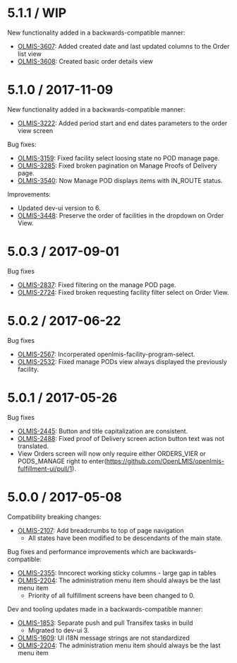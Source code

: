 5.1.1 / WIP
==================

New functionality added in a backwards-compatible manner:
* [OLMIS-3607](https://openlmis.atlassian.net/browse/OLMIS-3607): Added created date and last updated columns to the Order list view
* [OLMIS-3608](https://openlmis.atlassian.net/browse/OLMIS-3608): Created basic order details view

5.1.0 / 2017-11-09
==================

New functionality added in a backwards-compatible manner:
* [OLMIS-3222](https://openlmis.atlassian.net/browse/OLMIS-3222): Added period start and end dates parameters to the order view screen

Bug fixes:
* [OLMIS-3159](https://openlmis.atlassian.net/browse/OLMIS-3159): Fixed facility select loosing state no POD manage page.
* [OLMIS-3285](https://openlmis.atlassian.net/browse/OLMIS-3285): Fixed broken pagination on Manage Proofs of Delivery page.
* [OLMIS-3540](https://openlmis.atlassian.net/browse/OLMIS-3540): Now Manage POD displays items with IN_ROUTE status.

Improvements:
* Updated dev-ui version to 6.
* [OLMIS-3448](https://openlmis.atlassian.net/browse/OLMIS-3448): Preserve the order of facilities in the dropdown on Order View.

5.0.3 / 2017-09-01
==================

Bug fixes

* [OLMIS-2837](https://openlmis.atlassian.net/browse/OLMIS-2837): Fixed filtering on the manage POD page.
* [OLMIS-2724](https://openlmis.atlassian.net/browse/OLMIS-2724): Fixed broken requesting facility filter select on Order View.

5.0.2 / 2017-06-22
==================

Bug fixes

* [OLMIS-2567](https://openlmis.atlassian.net/browse/OLMIS-2567): Incorperated openlmis-facility-program-select.
* [OLMIS-2532](https://openlmis.atlassian.net/browse/OLMIS-2532): Fixed manage PODs view always displayed the previously facility.

5.0.1 / 2017-05-26
==================

Bug fixes

* [OLMIS-2445](https://openlmis.atlassian.net/browse/OLMIS-2445): Button and title capitalization are consistent.
* [OLMIS-2488](https://openlmis.atlassian.net/browse/OLMIS-2488): Fixed proof of Delivery screen action button text was not translated.
* View Orders screen will now only require either ORDERS_VIER or PODS_MANAGE right to enter(https://github.com/OpenLMIS/openlmis-fulfillment-ui/pull/1).

5.0.0 / 2017-05-08
==================

Compatibility breaking changes:
* [OLMIS-2107](https://openlmis.atlassian.net/browse/OLMIS-2107): Add breadcrumbs to top of page navigation
  * All states have been modified to be descendants of the main state.

Bug fixes and performance improvements which are backwards-compatible:

* [OLMIS-2355](https://openlmis.atlassian.net/browse/OLMIS-2355): Inncorect working sticky columns - large gap in tables
* [OLMIS-2204](https://openlmis.atlassian.net/browse/OLMIS-2204): The administration menu item should always be the last menu item
  * Priority of all fulfillment screens have been changed to 0.

Dev and tooling updates made in a backwards-compatible manner:

* [OLMIS-1853](https://openlmis.atlassian.net/browse/OLMIS-1853): Separate push and pull Transifex tasks in build
  * Migrated to dev-ui 3.
* [OLMIS-1609](https://openlmis.atlassian.net/browse/OLMIS-1609): UI i18N message strings are not standardized
* [OLMIS-2204](https://openlmis.atlassian.net/browse/OLMIS-2204): The administration menu item should always be the last menu item
